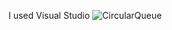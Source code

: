 I used Visual Studio
![CircularQueue](https://github.com/user-attachments/assets/6f11bca5-8cff-44e2-9ebb-d757cf27a787)
